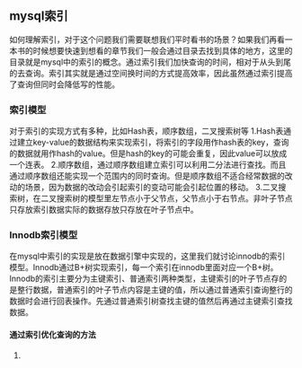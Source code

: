 ## mysql索引
如何理解索引，对于这个问题我们需要联想我们平时看书的场景？如果我们再看一本书的时候想要快速到想看的章节我们一般会通过目录去找到具体的地方，这里的目录就是mysql中的索引的概念。通过索引我们加快查询的时间，相对于从头到尾的去查询。索引其实就是通过空间换时间的方式提高效率，因此虽然通过索引提高了查询但同时会降低写的性能。
### 索引模型
对于索引的实现方式有多种，比如Hash表，顺序数组，二叉搜索树等
1.Hash表通过建立key-value的数据结构来实现索引，将索引的字段用作hash表的key，查询的数据就用作hash的value。但是hash的key的可能会重复，因此value可以放成一个连表。
2.顺序数组，通过顺序数组建立索引可以利用二分法进行查找。而且通过顺序数组还能实现一个范围内的同时查询。但是顺序数组不适合经常数据的改动的场景，因为数据的改动会引起索引的变动可能会引起位置的移动。
3.二叉搜索树，在二叉搜索树的模型里左节点小于父节点，父节点小于右节点。非叶子节点只存放索引数据实际的数据存放只存放在叶子节点中。
### Innodb索引模型
在mysql中索引的实现是放在数据引擎中实现的，这里我们就讨论innodb的索引模型。Innodb通过B+树实现索引，每一个索引在innodb里面对应一个B+树。Innodb的索引主要分为主键索引、普通索引两种类型，主键索引的叶子节点存的是整行数据，普通索引的叶子节点内容是主键的值，所以通过普通索引查询整行的数据时会进行回表操作。先通过普通索引树查找主键的值然后再通过主键索引查找数据。
#### 通过索引优化查询的方法
1. 
<!--stackedit_data:
eyJoaXN0b3J5IjpbLTEwOTg5MDQ3MjAsMjQwNDYyNTU3LDYzMj
E1OTA5MV19
-->